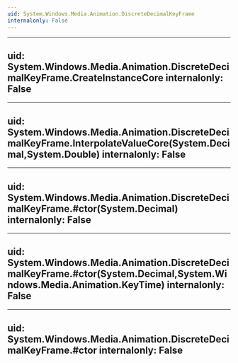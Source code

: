 ```yaml
---
uid: System.Windows.Media.Animation.DiscreteDecimalKeyFrame
internalonly: False
---
```


---
uid: System.Windows.Media.Animation.DiscreteDecimalKeyFrame.CreateInstanceCore
internalonly: False
---

---
uid: System.Windows.Media.Animation.DiscreteDecimalKeyFrame.InterpolateValueCore(System.Decimal,System.Double)
internalonly: False
---

---
uid: System.Windows.Media.Animation.DiscreteDecimalKeyFrame.#ctor(System.Decimal)
internalonly: False
---

---
uid: System.Windows.Media.Animation.DiscreteDecimalKeyFrame.#ctor(System.Decimal,System.Windows.Media.Animation.KeyTime)
internalonly: False
---

---
uid: System.Windows.Media.Animation.DiscreteDecimalKeyFrame.#ctor
internalonly: False
---

